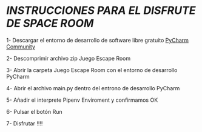 # *INSTRUCCIONES PARA EL DISFRUTE DE SPACE ROOM*


1- Descargar el entorno de desarrollo de software libre gratuito [PyCharm Community](https://www.jetbrains.com/es-es/pycharm/download)

2- Descomprimir archivo zip Juego Escape Room

3- Abrir la carpeta Juego Escape Room con el entorno de desarrollo PyCharm 

4- Abrir el archivo main.py dentro del entrono de desarrollo PyCharm

5- Añadir el interprete Pipenv Enviroment y confirmamos OK

6- Pulsar el botón Run

7- Disfrutar !!!!
